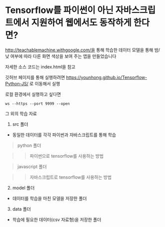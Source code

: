 # Tensorflow를 파이썬이 아닌 자바스크립트에서 지원하여 웹에서도 동작하게 한다면?

http://teachablemachine.withgoogle.com/을 통해 학습한 데이터 모델을 통해 밤/낮 여부에 따라 다른 화면 색상을 보여 주는 앱을 만들었습니다

자세한 소스 코드는 index.html을 참고

깃허브 페이지를 통해 실행하려면 https://younhong.github.io/Tensorflow-Python-JS/ 로 이동해서 실행

로컬 환경에서 실행하고 싶다면
```
ws --https --port 9999 --open
```

그 외의 학습 자료

1. src 폴더

* 동일한 데이터를 각각 파이썬과 자바스크립트를 통해 학습

> python 폴더

>> 파이썬으로 tensorflow를 사용하는 방법

> javascript 폴더

>> 자바스크립트로 tensorflow를 사용하는 방법

2. model 폴더

* 데이터를 학습을 마친 모델을 저장한 폴더

3. data 폴더

* 학습에 필요한 데이터(csv 자료형)을 저장한 폴더
